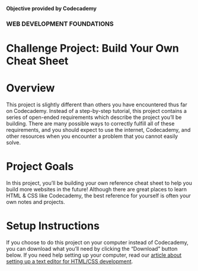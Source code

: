 #### Objective provided by Codecademy

### WEB DEVELOPMENT FOUNDATIONS

# Challenge Project: Build Your Own Cheat Sheet

# Overview

This project is slightly different than others you have encountered thus far on Codecademy. Instead of a step-by-step tutorial, this project contains a series of open-ended requirements which describe the project you’ll be building. There are many possible ways to correctly fulfill all of these requirements, and you should expect to use the internet, Codecademy, and other resources when you encounter a problem that you cannot easily solve.

# Project Goals

In this project, you’ll be building your own reference cheat sheet to help you build more websites in the future! Although there are great places to learn HTML & CSS like Codecademy, the best reference for yourself is often your own notes and projects.

# Setup Instructions

If you choose to do this project on your computer instead of Codecademy, you can download what you’ll need by clicking the “Download” button below. If you need help setting up your computer, read our [article about setting up a text editor for HTML/CSS development](https://www.codecademy.com/articles/visual-studio-code).
